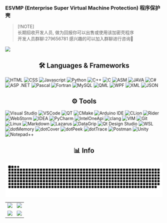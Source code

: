 ### ESVMP (Enterprise Super Virtual Machine Protection) 程序保护壳
> [!NOTE]\
> 长期招收开发人员, 做为回报你可以出售或使用该加密壳程序 \
> 开发人员群聊:279656781 感兴趣的可以加入群聊进行咨询🥳

<img align="center" src="https://github.com/issuimo/issuimo/assets/102911714/2304d23e-6600-42f2-b202-eec67e2af043" />

<h2 align="center">🛠️ Languages & Frameworks</h2>

![HTML](https://img.shields.io/badge/html%20-%23E34F26.svg?&style=for-the-badge&logo=html5&logoColor=white)
![CSS](https://img.shields.io/badge/css%20-%231572B6.svg?&style=for-the-badge&logo=css3&logoColor=white)
![Javascript](https://img.shields.io/badge/-Javascript-ffb400?style=for-the-badge&logo=javascript&logoColor=ffff3f)
![Python](https://img.shields.io/badge/python%20-%231572B6.svg?&style=for-the-badge&logo=python&logoColor=white)
![C++](https://img.shields.io/badge/c++%20-%2300599C.svg?&style=for-the-badge&logo=c%2B%2B&ogoColor=white)
![C](https://img.shields.io/badge/C-%2300599C.svg?style=for-the-badge&logo=c&logoColor=white)
![ASM](https://img.shields.io/badge/ASM-%234F4F4F.svg?style=for-the-badge&logo=assemblyscript&logoColor=white)
![JAVA](https://img.shields.io/badge/java-%23FF5722.svg?style=for-the-badge&logo=java&logoColor=white)
![C#](https://img.shields.io/badge/C%23-%23239120.svg?style=for-the-badge&logo=c-sharp&logoColor=white)
![ASP .NET](https://img.shields.io/badge/ASP.NET-%234D8BBA.svg?style=for-the-badge&logo=.net&logoColor=white)
![Pascal](https://img.shields.io/badge/Pascal-%23005FBB.svg?style=for-the-badge&logo=pascal&logoColor=white)
![Fortran](https://img.shields.io/badge/Fortran-%234D8BBA.svg?style=for-the-badge&logo=fortran&logoColor=white)
![MySQL](https://img.shields.io/badge/MySQL-%234479A1.svg?style=for-the-badge&logo=mysql&logoColor=white)
![QML](https://img.shields.io/badge/QML-%23F7DF1E.svg?style=for-the-badge&logo=qml&logoColor=black)
![WPF](https://img.shields.io/badge/WPF-%23000000.svg?style=for-the-badge&logo=.net&logoColor=white)
![XML](https://img.shields.io/badge/XML-%231572B6.svg?style=for-the-badge&logo=xml&logoColor=white)
![JSON](https://img.shields.io/badge/JSON-%23000000.svg?style=for-the-badge&logo=json&logoColor=white)

<h2 align="center">⚙️ Tools</h2>

![Visual Studio](https://img.shields.io/badge/Visual%20Studio-%235C2D91.svg?style=for-the-badge&logo=visual-studio&logoColor=white)
![VSCode](https://img.shields.io/badge/-vs-00a8e8?style=for-the-badge&logo=visual-studio)
![QT](https://img.shields.io/badge/Qt-%2341CD52.svg?style=for-the-badge&logo=qt&logoColor=white)
![CMake](https://img.shields.io/badge/CMake-%2317BEBB.svg?style=for-the-badge&logo=cmake&logoColor=white)
![Arduino IDE](https://img.shields.io/badge/Arduino%20IDE-%2300979D.svg?style=for-the-badge&logo=arduino&logoColor=white)
![CLion](https://img.shields.io/badge/CLion-%230075A8.svg?style=for-the-badge&logo=clion&logoColor=white)
![Rider](https://img.shields.io/badge/Rider-%23000000.svg?style=for-the-badge&logo=rider&logoColor=white)
![WebStorm](https://img.shields.io/badge/WebStorm-%23000000.svg?style=for-the-badge&logo=webstorm&logoColor=white)
![IDEA](https://img.shields.io/badge/IDEA-%23000000.svg?style=for-the-badge&logo=intellij-idea&logoColor=white)
![PyCharm](https://img.shields.io/badge/PyCharm-%23000000.svg?style=for-the-badge&logo=pycharm&logoColor=white)
![IntelOneApi](https://img.shields.io/badge/IntelOneApi-%23005CDB.svg?style=for-the-badge&logo=intel&logoColor=white)
![clang](https://img.shields.io/badge/clang-%23FF6700.svg?style=for-the-badge&logo=llvm&logoColor=white)
![VIM](https://img.shields.io/badge/VIM-%2311AB00.svg?style=for-the-badge&logo=vim&logoColor=white)
![Git](https://img.shields.io/badge/git%20-%23F05033.svg?&style=for-the-badge&logo=git&logoColor=white)
![Linux](https://img.shields.io/badge/-linux-772953?style=for-the-badge&logo=linux)
![Markdown](https://img.shields.io/badge/markdown-%23000000.svg?&style=for-the-badge&logo=markdown&logoColor=white)
![Lazarus](https://img.shields.io/badge/Lazarus-%234D8BBA.svg?style=for-the-badge&logo=lazarus&logoColor=white)
![DataGrip](https://img.shields.io/badge/DataGrip-%23000000.svg?style=for-the-badge&logo=datagrip&logoColor=white)
![Qt Design Studio](https://img.shields.io/badge/Qt%20Design%20Studio-%23000000.svg?style=for-the-badge&logo=qt&logoColor=white)
![WSL](https://img.shields.io/badge/WSL-%231572B6.svg?style=for-the-badge&logo=windows&logoColor=white)
![dotMemory](https://img.shields.io/badge/dotMemory-%23323330.svg?style=for-the-badge&logo=jetbrains&logoColor=%23F7DF1E)
![dotCover](https://img.shields.io/badge/dotCover-%23000000.svg?style=for-the-badge&logo=jetbrains&logoColor=white)
![dotPeek](https://img.shields.io/badge/dotPeek-%23FF6600.svg?style=for-the-badge&logo=jetbrains&logoColor=white)
![dotTrace](https://img.shields.io/badge/dotTrace-%23805CFC.svg?style=for-the-badge&logo=jetbrains&logoColor=white)
![Postman](https://img.shields.io/badge/Postman-%23FF6C37.svg?style=for-the-badge&logo=postman&logoColor=white)
![Unity](https://img.shields.io/badge/Unity-%23000000.svg?style=for-the-badge&logo=unity&logoColor=white)
![Notepad++](https://img.shields.io/badge/Notepad%2B%2B-%23000000.svg?style=for-the-badge&logo=notepad%2B%2B&logoColor=white)


<h2 align="center">📊 Info</h2>

<div align="center">
 <img src="https://github.com/issuimo/issuimo/blob/output/github-contribution-grid-snake.svg" />
 <table>
   <tr>
     <td> <img src="https://github.com/issuimo/issuimo/blob/main/github-metrics.svg" /> </td>
     <td> <img src="https://github.com/issuimo/issuimo/blob/main/metrics.plugin.isocalendar.fullyear.svg" /> </td>
   </tr>
  <tr>
     <td> <img src="https://github.com/issuimo/issuimo/blob/main/metrics.plugin.languages.svg" /> </td>
	 <td> <img src="https://github.com/issuimo/issuimo/blob/main/metrics.plugin.code.svg" /> </td>
   </tr>
 </table>
</div>
